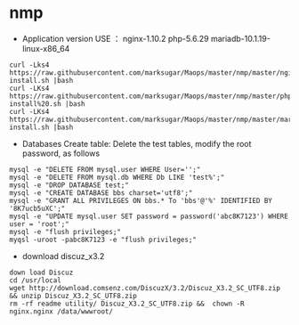 # nmp
* Application version
USE ： nginx-1.10.2  php-5.6.29  mariadb-10.1.19-linux-x86_64
```
curl -Lks4 https://raw.githubusercontent.com/marksugar/Maops/master/nmp/master/nginx-install.sh |bash
curl -LKs4 https://raw.githubusercontent.com/marksugar/Maops/master/nmp/master/php-install%20.sh |bash
curl -LKs4 https://raw.githubusercontent.com/marksugar/Maops/master/nmp/master/mariadb-install.sh |bash
```
* Databases Create table:
Delete the test tables, modify the root password, as follows
```
mysql -e "DELETE FROM mysql.user WHERE User='';"
mysql -e "DELETE FROM mysql.db WHERE Db LIKE 'test%';"
mysql -e "DROP DATABASE test;"
mysql -e "CREATE DATABASE bbs charset='utf8';"
mysql -e "GRANT ALL PRIVILEGES ON bbs.* To 'bbs'@'%' IDENTIFIED BY '8K7ucb5uXC';"
mysql -e "UPDATE mysql.user SET password = password('abc8K7123') WHERE user = 'root';"
mysql -e "flush privileges;"
myqsl -uroot -pabc8K7123 -e "flush privileges;"
```

* download discuz_x3.2
```
down load Discuz
cd /usr/local
wget http://download.comsenz.com/DiscuzX/3.2/Discuz_X3.2_SC_UTF8.zip && unzip Discuz_X3.2_SC_UTF8.zip 
rm -rf readme utility/ Discuz_X3.2_SC_UTF8.zip &&  chown -R nginx.nginx /data/wwwroot/
```
